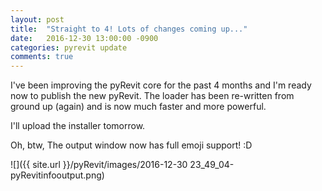 ```yaml
---
layout: post
title:  "Straight to 4! Lots of changes coming up..."
date:   2016-12-30 13:00:00 -0900
categories: pyrevit update
comments: true
---
```


I've been improving the pyRevit core for the past 4 months and I'm ready now to publish the new pyRevit. The loader has been re-written from ground up (again) and is now much faster and more powerful.

I'll upload the installer tomorrow.

Oh, btw,
The output window now has full emoji support! :D

![]({{ site.url }}/pyRevit/images/2016-12-30 23_49_04-pyRevitinfooutput.png)
